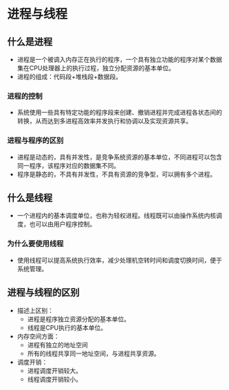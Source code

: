 # 进程与线程
## 什么是进程
- 进程是一个被调入内存正在执行的程序，一个具有独立功能的程序对某个数据集在CPU处理器上的执行过程，独立分配资源的基本单位。
- 进程的组成：代码段+堆栈段+数据段。

### 进程的控制
- 系统使用一些具有特定功能的程序段来创建、撤销进程并完成进程各状态间的转换，从而达到多进程高效率并发执行和协调以及实现资源共享。

### 进程与程序的区别
- 进程是动态的，具有并发性，是竞争系统资源的基本单位，不同进程可以包含同一程序，该程序对应的数据集不同。
- 程序是静态的，不具有并发性，不具有资源的竞争型，可以拥有多个进程。

## 什么是线程
- 一个进程内的基本调度单位，也称为轻权进程。线程既可以由操作系统内核调度，也可以由用户程序控制。

### 为什么要使用线程
- 使用线程可以提高系统执行效率，减少处理机空转时间和调度切换时间，便于系统管理。

## 进程与线程的区别
- 描述上区别：
   - 进程是程序独立资源分配的基本单位。
   - 线程是CPU执行的基本单位。
- 内存空间方面：
   - 进程有独立的地址空间
   - 所有的线程共享同一地址空间，与进程共享资源。
- 调度开销：
   - 进程调度开销较大。
   - 线程调度开销较小。
   


